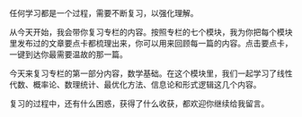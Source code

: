 
任何学习都是一个过程，需要不断复习，以强化理解。

从今天开始，我会带你复习专栏的内容。按照专栏的七个模块，我为你把每个模块里发布过的文章要点卡都梳理出来，你可以用来回顾每一篇的内容。点击要点卡，一键到达你最需要温故的那一篇。

今天来复习专栏的第一部分内容，数学基础。在这个模块里，我们一起学习了线性代数、概率论、数理统计、最优化方法、信息论和形式逻辑这几个内容。

复习的过程中，还有什么困惑，获得了什么收获，都欢迎你继续给我留言。

[<img src="https://static001.geekbang.org/resource/image/e4/a2/e4111df16317c6c9a400ed9494c2f8a2.jpg" alt="" />](https://time.geekbang.org/column/article/1340)

[<img src="https://static001.geekbang.org/resource/image/60/87/60dfa8c61a5847be616f08d18b36a587.jpg" alt="" />](https://time.geekbang.org/column/article/1341)

[<img src="https://static001.geekbang.org/resource/image/55/6d/553fd5c4498ba56b75a15fc99770dc6d.jpg" alt="" />](https://time.geekbang.org/column/article/1498)

[<img src="https://static001.geekbang.org/resource/image/13/8e/13a4991f9bc5b7c3717f47ea28b4d18e.jpg" alt="" />](https://time.geekbang.org/column/article/1507)

[<img src="https://static001.geekbang.org/resource/image/e2/e5/e248d05acca0ac225b043a775bb221e5.jpg" alt="" />](https://time.geekbang.org/column/article/1573)

[<img src="https://static001.geekbang.org/resource/image/d4/59/d4e00273015088b3d813ddb59fc4f659.jpg" alt="" />](https://time.geekbang.org/column/article/1639)

[<img src="https://static001.geekbang.org/resource/image/78/81/7828bdf7ac66aff3898fd038ae790381.jpg" alt="" />](https://time.geekbang.org/column/article/1807)
